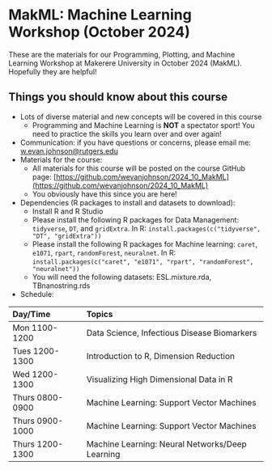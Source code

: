# MakML: Machine Learning Workshop (October 2024)

These are the materials for our Programming, Plotting, and Machine Learning Workshop at Makerere University in October 2024 (MakML). Hopefully they are helpful!

## Things you should know about this course

* Lots of diverse material and new concepts will be covered in this course
    + Programming and Machine Learning is __NOT__ a spectator sport! You need to practice the skills you learn over and over again!
* Communication: if you have questions or concerns, please email me: <w.evan.johnson@rutgers.edu>
* Materials for the course:
    + All materials for this course will be posted on the course GitHub page: [https://github.com/wevanjohnson/2024_10_MakML](https://github.com/wevanjohnson/2024_10_MakML)
    + You obviously have this since you are here!
* Dependencies (R packages to install and datasets to download):
    + Install R and R Studio
    + Please install the following R packages for Data Management: `tidyverse`, `DT`, and `gridExtra`. In R: `install.packages(c("tidyverse", "DT", "gridExtra"))`
    + Please install the following R packages for Machine learning: `caret`, `e1071`, `rpart`, `randomForest`, `neuralnet`. In R: `install.packages(c("caret", "e1071", "rpart", "randomForest", "neuralnet"))`
    + You will need the following datasets: ESL.mixture.rda, TBnanostring.rds
* Schedule:

| Day/Time        | Topics                                          |
| :---------------| :---------------------------------------------- |
| Mon 1100-1200   | Data Science, Infectious Disease Biomarkers     |
| Tues 1200-1300  | Introduction to R, Dimension Reduction          |
| Wed 1200-1300   | Visualizing High Dimensional Data in R          |
| Thurs 0800-0900 | Machine Learning: Support Vector Machines       |
| Thurs 0900-1000 | Machine Learning: Support Vector Machines       |
| Thurs 1200-1300 | Machine Learning: Neural Networks/Deep Learning |

